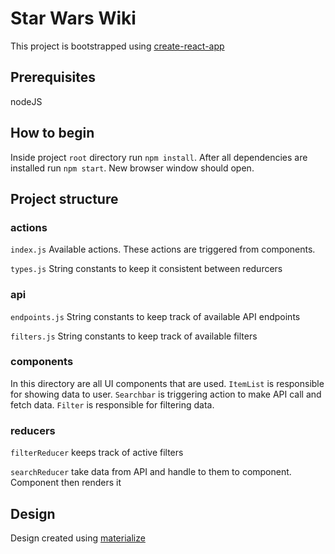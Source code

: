 # Star Wars Wiki

This project is bootstrapped using [create-react-app](https://github.com/facebook/create-react-app)

## Prerequisites

nodeJS

## How to begin

Inside project `root` directory run `npm install`. After all dependencies are installed run `npm start`. New browser window should open.

## Project structure

### actions

`index.js` Available actions. These actions are triggered from components.

`types.js` String constants to keep it consistent between redurcers

### api

`endpoints.js` String constants to keep track of available API endpoints

`filters.js` String constants to keep track of available filters

### components

In this directory are all UI components that are used. `ItemList` is responsible for showing data to user. `Searchbar` is triggering action to make API call and fetch data. `Filter` is responsible for filtering data.

### reducers

`filterReducer` keeps track of active filters

`searchReducer` take data from API and handle to them to component. Component then renders it

## Design

Design created using [materialize](http://www.materializecss.com)
